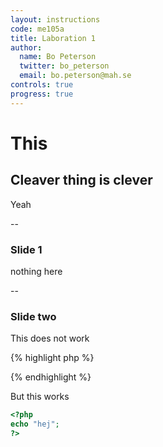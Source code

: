 ```yaml
---
layout: instructions
code: me105a
title: Laboration 1
author:
  name: Bo Peterson
  twitter: bo_peterson
  email: bo.peterson@mah.se
controls: true
progress: true
---
```


# This

## Cleaver thing is clever

Yeah

--

### Slide 1

nothing here

--

### Slide two

This does not work

{% highlight php %}
<?php
echo "hej";
?>
{% endhighlight %}

But this works

```php
<?php
echo "hej";
?>
```
